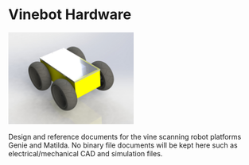<h1> Vinebot Hardware </h1>

<p align="centre">
 <img src="pics/original_platform_render.JPG" width="50%"/>
</p>

Design and reference documents for the vine scanning robot platforms Genie and Matilda. No binary file documents will be kept here such as electrical/mechanical CAD and  simulation files.

